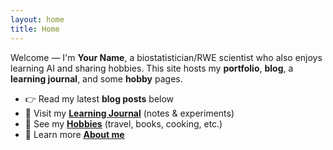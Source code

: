 ```yaml
---
layout: home
title: Home
---
```


Welcome — I'm **Your Name**, a biostatistician/RWE scientist who also enjoys learning AI and sharing hobbies.
This site hosts my **portfolio**, **blog**, a **learning journal**, and some **hobby** pages.

- 👉 Read my latest **blog posts** below
- 📓 Visit my **[Learning Journal](/journal/)** (notes & experiments)
- 🎯 See my **[Hobbies](/hobbies/)** (travel, books, cooking, etc.)
- 👋 Learn more **[About me](/about/)**